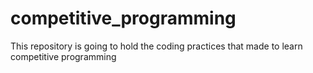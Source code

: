 # competitive_programming
This repository is going to hold the coding practices that made to learn competitive programming
